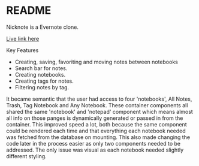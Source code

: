 # README
Nicknote is a Evernote clone.

[Live link here](https://nicknote.herokuapp.com/)

Key Features
 * Creating, saving, favoriting and moving notes between notebooks
 * Search bar for notes.
 * Creating notebooks.
 * Creating tags for notes.
 * Filtering notes by tag.

It became semantic that the user had access to four 'notebooks', All Notes, Trash, Tag Notebook and Any Notebook. These container components all shared the same 'notebook' and 'notepad' component which means almost all info on those panges is dynamically generated or passed in from the container. This improved speed a lot, both because the same component could be rendered each time and that everything each notebook needed was fetched from the database on mounting. This also made changing the code later in the process easier as only two components needed to be addressed. The only issue was visual as each notebook needed slightly different styling.





